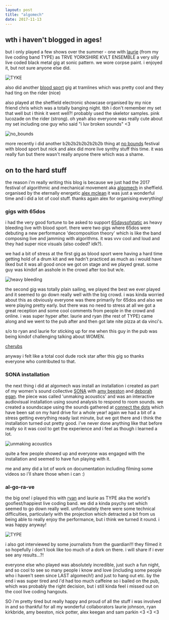 ```yaml
---
layout: post
title: "algomech"
date: 2017-11-13
---
```


## wth i haven't  blogged in ages!

but i only played a few shows over the summer - one with [laurie](https://twitter.com/jaurielohnson) (from my live coding band TYPE) as TRVE YORKSHIRE KVLT ENSEMBLE a very silly live coded black metal gig at sonic pattern.  we wore corpse paint.  i enjoyed it, but not sure anyone else did.

![TYKE](https://pbs.twimg.com/media/DEudGkaXgAEYBfk.jpg)

also did another [blood sport](https://www.google.co.uk/url?sa=t&rct=j&q=&esrc=s&source=web&cd=1&cad=rja&uact=8&ved=0ahUKEwjY9PGVw7zXAhUrBsAKHXRpD-oQFggoMAA&url=https%3A%2F%2Fbloodsport.bandcamp.com%2F&usg=AOvVaw0xScDTIVtuN7EQFWKM_JRx) gig at tramlines which was pretty cool and they had ting on the rider (nice)

also played at the sheffield electronic showcase organised by my nice friend chris which was a totally banging night.  tbh i don't remember my set that well but i think it went well?! probably used the skeletor samples.  pink lucozade on the rider (strong).  oh yeah also everyone was really cute about my set including one guy who said "i luv broken sounds" <3

![no_bounds](https://postimg.org/image/vl81ixbtj/)

more recently i did another b2b2b2b2b2b2b2b thing at [no bounds](http://noboundsfestival.co.uk/) festival with blood sport but nick and alex did more live synthy stuff this time.  it was really fun but there wasn't really anyone there which was a shame.  

## on to the hard stuff

the reason i'm really writing this blog is because we just had the 2017 festival of algorithmic and mechanical movement aka [algomech](http://algomech.com/2017/) in sheffield.  organised by the eternally energetic [alex mclean](https://slab.org/) it was just a wonderful time and i did a lot of cool stuff.  thanks again alex for organising everything!

### gigs with 65dos

i had the very good fortune to be asked to support [65daysofstatic](https://www.facebook.com/65propaganda/) as heavy bleeding live with blood sport.  there were two gigs where 65dos were debuting a new performance 'decomposition theory' which is like the band composing live and jamming with algorithms.  it was vvv cool and loud and they had super nice visuals (also coded?  idk?).  

we had a bit of stress at the first gig as blood sport were having a hard time getting hold of a drum kit and we hadn't practiced as much as i would have liked but it was all good once we got on stage and we played great.  some guy was kindof an asshole in the crowd after too but w/e.

![heavy bleeding](https://pbs.twimg.com/media/DON1_wwWAAIxZsE.jpg)

the second gig was totally plain sailing, we played the best we ever played and it seemed to go down really well with the big crowd.  i was kinda worried about this as obviously everyone was there primarily for 65dos and also we were playing pretty early.  but there was no need to stress at all we got a great reception and some cool comments from people in the crowd and online.  i was super hyper after.  laurie and ryan (the rest of TYPE) came along and we went to the pub after and then got late nite pizza at da vinci's.  

s/o to ryan and laurie for sticking up for me when this guy in the pub was being kindof challenging talking about WOMEN.

[cherubs](https://postimg.org/image/ka5duypnb/)

anyway i felt like a total cool dude rock star after this gig so thanks everyone who contributed to that.

### SONA installation

the next thing i did at algomech was install an installation i created as part of my women's sound collective [SONA](https://sonawomen.co.uk) with [amy beeston](http://staffwww.dcs.shef.ac.uk/people/A.Beeston/) and [deborah egan](http://dinavenue.com/). the piece was called 'unmaking acoustics' and was an interactive audiovisual installation using sound analysis to respond to room sounds.  we created a soundscape using the sounds gathered at [connect the dots](http://www.ctdots.co.uk/) which have been sat on my hard drive for a whole year!  again we had a bit of a stress getting everything ready last minute, but we got there and i think the installation turned out pretty good.  i've never done anything like that before really so it was cool to get the experience and i feel as though i learned a lot.  

![unmaking acoustics](https://postimg.org/image/eahmr2chz/)

quite a few people showed up and everyone was engaged with the installation and seemed to have fun playing with it.

me and amy did a lot of work on documentation including filming some videos so i'll share those when i can :)

### al-go-ra-ve

the big one!  i played this with [ryan](https://qirky.github.io/) and laurie as TYPE aka the world's goofiest/happiest live coding band.  we did a kinda psychy set which seemed to go down really well.  unfortunately there were some technical difficulties, particularly with the projection which detracted a bit from us being able to really enjoy the performance, but i think we turned it round.  i was happy anyway!

![TYPE](https://pbs.twimg.com/media/DOYu9IjXkAEVUMn.jpg)

i also got interviewed by some journalists from the guardian!!! they filmed it so hopefully i don't look like too much of a dork on there.  i will share if i ever see any results...?!

everyone else who played was absolutely incredible, just such a fun night, and so cool to see so many people i know and love (including some people who i haven't seen since LAST algomech!) and just to hang out etc.  by the end i was super tired and i'd had too much caffeine so i bailed on the pub, which was probably the right decision, but i still kinda feel i missed out on the cool live coding hangouts.

SO i'm pretty tired but really happy and proud of all the stuff i was involved in and so thankful for all my wonderful collaborators laurie johnson, ryan kirkbride, amy beeston, nick potter, alex keegan and sam parkin <3 <3 <3
